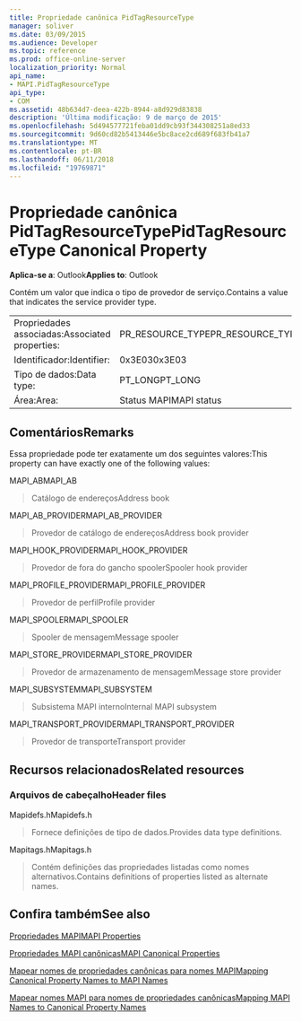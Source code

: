 ```yaml
---
title: Propriedade canônica PidTagResourceType
manager: soliver
ms.date: 03/09/2015
ms.audience: Developer
ms.topic: reference
ms.prod: office-online-server
localization_priority: Normal
api_name:
- MAPI.PidTagResourceType
api_type:
- COM
ms.assetid: 48b634d7-deea-422b-8944-a8d929d83838
description: 'Última modificação: 9 de março de 2015'
ms.openlocfilehash: 5d494577721feba01dd9cb93f344308251a8ed33
ms.sourcegitcommit: 9d60cd82b5413446e5bc8ace2cd689f683fb41a7
ms.translationtype: MT
ms.contentlocale: pt-BR
ms.lasthandoff: 06/11/2018
ms.locfileid: "19769871"
---
```

# <a name="pidtagresourcetype-canonical-property"></a><span data-ttu-id="de8b2-103">Propriedade canônica PidTagResourceType</span><span class="sxs-lookup"><span data-stu-id="de8b2-103">PidTagResourceType Canonical Property</span></span>

  
  
<span data-ttu-id="de8b2-104">**Aplica-se a**: Outlook</span><span class="sxs-lookup"><span data-stu-id="de8b2-104">**Applies to**: Outlook</span></span> 
  
<span data-ttu-id="de8b2-105">Contém um valor que indica o tipo de provedor de serviço.</span><span class="sxs-lookup"><span data-stu-id="de8b2-105">Contains a value that indicates the service provider type.</span></span>
  
|||
|:-----|:-----|
|<span data-ttu-id="de8b2-106">Propriedades associadas:</span><span class="sxs-lookup"><span data-stu-id="de8b2-106">Associated properties:</span></span>  <br/> |<span data-ttu-id="de8b2-107">PR_RESOURCE_TYPE</span><span class="sxs-lookup"><span data-stu-id="de8b2-107">PR_RESOURCE_TYPE</span></span>  <br/> |
|<span data-ttu-id="de8b2-108">Identificador:</span><span class="sxs-lookup"><span data-stu-id="de8b2-108">Identifier:</span></span>  <br/> |<span data-ttu-id="de8b2-109">0x3E03</span><span class="sxs-lookup"><span data-stu-id="de8b2-109">0x3E03</span></span>  <br/> |
|<span data-ttu-id="de8b2-110">Tipo de dados:</span><span class="sxs-lookup"><span data-stu-id="de8b2-110">Data type:</span></span>  <br/> |<span data-ttu-id="de8b2-111">PT_LONG</span><span class="sxs-lookup"><span data-stu-id="de8b2-111">PT_LONG</span></span>  <br/> |
|<span data-ttu-id="de8b2-112">Área:</span><span class="sxs-lookup"><span data-stu-id="de8b2-112">Area:</span></span>  <br/> |<span data-ttu-id="de8b2-113">Status MAPI</span><span class="sxs-lookup"><span data-stu-id="de8b2-113">MAPI status</span></span>  <br/> |
   
## <a name="remarks"></a><span data-ttu-id="de8b2-114">Comentários</span><span class="sxs-lookup"><span data-stu-id="de8b2-114">Remarks</span></span>

<span data-ttu-id="de8b2-115">Essa propriedade pode ter exatamente um dos seguintes valores:</span><span class="sxs-lookup"><span data-stu-id="de8b2-115">This property can have exactly one of the following values:</span></span>
  
<span data-ttu-id="de8b2-116">MAPI_AB</span><span class="sxs-lookup"><span data-stu-id="de8b2-116">MAPI_AB</span></span> 
  
> <span data-ttu-id="de8b2-117">Catálogo de endereços</span><span class="sxs-lookup"><span data-stu-id="de8b2-117">Address book</span></span>
    
<span data-ttu-id="de8b2-118">MAPI_AB_PROVIDER</span><span class="sxs-lookup"><span data-stu-id="de8b2-118">MAPI_AB_PROVIDER</span></span> 
  
> <span data-ttu-id="de8b2-119">Provedor de catálogo de endereços</span><span class="sxs-lookup"><span data-stu-id="de8b2-119">Address book provider</span></span>
    
<span data-ttu-id="de8b2-120">MAPI_HOOK_PROVIDER</span><span class="sxs-lookup"><span data-stu-id="de8b2-120">MAPI_HOOK_PROVIDER</span></span> 
  
> <span data-ttu-id="de8b2-121">Provedor de fora do gancho spooler</span><span class="sxs-lookup"><span data-stu-id="de8b2-121">Spooler hook provider</span></span>
    
<span data-ttu-id="de8b2-122">MAPI_PROFILE_PROVIDER</span><span class="sxs-lookup"><span data-stu-id="de8b2-122">MAPI_PROFILE_PROVIDER</span></span> 
  
> <span data-ttu-id="de8b2-123">Provedor de perfil</span><span class="sxs-lookup"><span data-stu-id="de8b2-123">Profile provider</span></span>
    
<span data-ttu-id="de8b2-124">MAPI_SPOOLER</span><span class="sxs-lookup"><span data-stu-id="de8b2-124">MAPI_SPOOLER</span></span> 
  
> <span data-ttu-id="de8b2-125">Spooler de mensagem</span><span class="sxs-lookup"><span data-stu-id="de8b2-125">Message spooler</span></span>
    
<span data-ttu-id="de8b2-126">MAPI_STORE_PROVIDER</span><span class="sxs-lookup"><span data-stu-id="de8b2-126">MAPI_STORE_PROVIDER</span></span> 
  
> <span data-ttu-id="de8b2-127">Provedor de armazenamento de mensagem</span><span class="sxs-lookup"><span data-stu-id="de8b2-127">Message store provider</span></span>
    
<span data-ttu-id="de8b2-128">MAPI_SUBSYSTEM</span><span class="sxs-lookup"><span data-stu-id="de8b2-128">MAPI_SUBSYSTEM</span></span> 
  
> <span data-ttu-id="de8b2-129">Subsistema MAPI interno</span><span class="sxs-lookup"><span data-stu-id="de8b2-129">Internal MAPI subsystem</span></span>
    
<span data-ttu-id="de8b2-130">MAPI_TRANSPORT_PROVIDER</span><span class="sxs-lookup"><span data-stu-id="de8b2-130">MAPI_TRANSPORT_PROVIDER</span></span> 
  
> <span data-ttu-id="de8b2-131">Provedor de transporte</span><span class="sxs-lookup"><span data-stu-id="de8b2-131">Transport provider</span></span>
    
## <a name="related-resources"></a><span data-ttu-id="de8b2-132">Recursos relacionados</span><span class="sxs-lookup"><span data-stu-id="de8b2-132">Related resources</span></span>

### <a name="header-files"></a><span data-ttu-id="de8b2-133">Arquivos de cabeçalho</span><span class="sxs-lookup"><span data-stu-id="de8b2-133">Header files</span></span>

<span data-ttu-id="de8b2-134">Mapidefs.h</span><span class="sxs-lookup"><span data-stu-id="de8b2-134">Mapidefs.h</span></span>
  
> <span data-ttu-id="de8b2-135">Fornece definições de tipo de dados.</span><span class="sxs-lookup"><span data-stu-id="de8b2-135">Provides data type definitions.</span></span>
    
<span data-ttu-id="de8b2-136">Mapitags.h</span><span class="sxs-lookup"><span data-stu-id="de8b2-136">Mapitags.h</span></span>
  
> <span data-ttu-id="de8b2-137">Contém definições das propriedades listadas como nomes alternativos.</span><span class="sxs-lookup"><span data-stu-id="de8b2-137">Contains definitions of properties listed as alternate names.</span></span>
    
## <a name="see-also"></a><span data-ttu-id="de8b2-138">Confira também</span><span class="sxs-lookup"><span data-stu-id="de8b2-138">See also</span></span>



[<span data-ttu-id="de8b2-139">Propriedades MAPI</span><span class="sxs-lookup"><span data-stu-id="de8b2-139">MAPI Properties</span></span>](mapi-properties.md)
  
[<span data-ttu-id="de8b2-140">Propriedades MAPI canônicas</span><span class="sxs-lookup"><span data-stu-id="de8b2-140">MAPI Canonical Properties</span></span>](mapi-canonical-properties.md)
  
[<span data-ttu-id="de8b2-141">Mapear nomes de propriedades canônicas para nomes MAPI</span><span class="sxs-lookup"><span data-stu-id="de8b2-141">Mapping Canonical Property Names to MAPI Names</span></span>](mapping-canonical-property-names-to-mapi-names.md)
  
[<span data-ttu-id="de8b2-142">Mapear nomes MAPI para nomes de propriedades canônicas</span><span class="sxs-lookup"><span data-stu-id="de8b2-142">Mapping MAPI Names to Canonical Property Names</span></span>](mapping-mapi-names-to-canonical-property-names.md)

